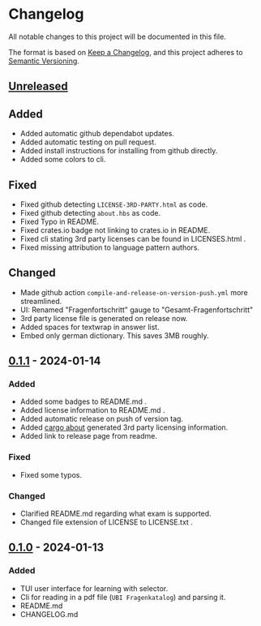 # Changelog

All notable changes to this project will be documented in this file.

The format is based on [Keep a Changelog](https://keepachangelog.com/en/1.0.0/),
and this project adheres to [Semantic Versioning](https://semver.org/spec/v2.0.0.html).

## [Unreleased]

## Added

- Added automatic github dependabot updates.
- Added automatic testing on pull request.
- Added install instructions for installing from github directly.
- Added some colors to cli.

## Fixed

- Fixed github detecting `LICENSE-3RD-PARTY.html` as code.
- Fixed github detecting `about.hbs` as code.
- Fixed Typo in README.
- Fixed crates.io badge not linking to crates.io in README.
- Fixed cli stating 3rd party licenses can be found in LICENSES.html .
- Fixed missing attribution to language pattern authors.

## Changed

- Made github action `compile-and-release-on-version-push.yml` more streamlined.
- UI: Renamed "Fragenfortschritt" gauge to "Gesamt-Fragenfortschritt"
- 3rd party license file is generated on release now.
- Added spaces for textwrap in answer list.
- Embed only german dictionary. This saves 3MB roughly.


## [0.1.1] - 2024-01-14

### Added

- Added some badges to README.md .
- Added license information to README.md .
- Added automatic release on push of version tag.
- Added [cargo about] generated 3rd party licensing information.
- Added link to release page from readme.

### Fixed

- Fixed some typos.

### Changed

- Clarified README.md regarding what exam is supported.
- Changed file extension of LICENSE to LICENSE.txt .


## [0.1.0] - 2024-01-13

### Added

- TUI user interface for learning with selector.
- Cli for reading in a pdf file (`UBI Fragenkatalog`) and parsing it.
- README.md
- CHANGELOG.md


[cargo about]: https://github.com/EmbarkStudios/cargo-about

[Unreleased]: https://github.com/WyvernIXTL/ubilerntui/compare/v0.1.1...HEAD
[0.1.1]: https://github.com/WyvernIXTL/ubilerntui/compare/v0.1.0...v0.1.1
[0.1.0]: https://github.com/WyvernIXTL/ubilerntui/releases/tag/v0.1.0